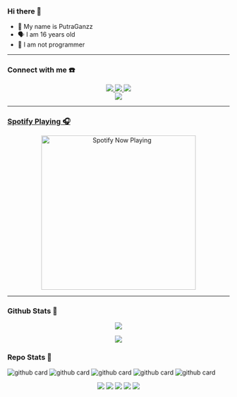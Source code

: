 ### Hi there 👋



<p align="center">

- 👼 My name is PutraGanzz 
- 🗣️ I am 16 years old 
- 🔭 I am not programmer

</p>

------
### Connect with me ☎️
<p align="center">
  <a href="https://instagram.com/PutraGanzz"><img src="https://img.shields.io/badge/Instagram-E4405F?style=for-the-badge&logo=instagram&logoColor=white"/> 
  <a href="https://wa.me/+6285854721440"><img src="https://img.shields.io/badge/WhatsApp-25D366?style=for-the-badge&logo=whatsapp&logoColor=white" />
  <a href="https://t.me/travyours"><img src="https://img.shields.io/badge/Telegram-%230088cc.svg?&style=for-the-badge&logo=telegram&logoColor=white" /> <br>
  <a name=PutraGanzz&label=VIEWS&style=flat-square&color=orange" />
  <a href="https://github.com/PUTRA-gblk"><img src="https://img.shields.io/badge/-GitHub-black?style=flat-square&logo=github" /> 


------

### Spotify Playing 🎧

<p align="center">
  <a href="https://open.spotify.com/track/0lks2Kt9veMOFEAPN0fsqN?si=rZQokOSUSFW809RqFRgJNQ&utm_source=copy-link&context=spotify%3Aplaylist%3A37i9dQZF1DXbc4fNXqfjT8" target="_blank"><img src="https://now-playing-on-spotify.vercel.app/api/spotify" alt="Spotify Now Playing" width="350"/></a>
</p>

------

### Github Stats 🚀

<p align="center"><a href="https://github.com/PUTRA-gblk"><img src="https://github-readme-stats.vercel.app/api?username=PUTRA-gblk&show_icons=true&theme=radical"></a></p>
<p align="center"><a href="https://github.com/PUTRA-gblk"><img src="https://github-readme-stats.vercel.app/api/top-langs/?username=PUTRA-gblk&theme=radical&layout=compact"></a></p> 

### Repo Stats 🔭
![github card](https://github-readme-stats.vercel.app/api/pin/?username=PUTRA-gblk&repo=api-PUTRA-gblk&theme=dark)
![github card](https://github-readme-stats.vercel.app/api/pin/?username=PUTRA-gblk&repo=PUTTBOTZ3&theme=nightowl)
![github card](https://github-readme-stats.vercel.app/api/pin/?username=PUTRA-gblk&repo=PUTTBOTZ1&theme=dark)
![github card](https://github-readme-stats.vercel.app/api/pin/?username=PUTRA-gblk&repo=PUTTBOTZ2&theme=nightowl)
![github card](https://github-readme-stats.vercel.app/api/pin/?username=PUTRA-gblk&repo=PUTTBOTZ&theme=nightowl)


<p align="center">
    <img src="https://img.shields.io/badge/OS-Linux-blue?&logo=Linux" />
    <img src="https://img.shields.io/badge/OS-Windows-blue?&logo=Windows" />
    <img src="https://img.shields.io/badge/IDE-Xcode-blue?&logo=xcode" />
    <img src="https://img.shields.io/badge/Text%20Editor-Visual%20Studio%20Code-blue?&logo=visual%20studio%20code&logoColor=blue" />
    <img src="https://img.shields.io/badge/Sublime%20Text-gray?&logo=Sublime-Text" />
</p>
